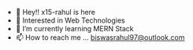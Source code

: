 - 👋 Hey!! x15-rahul is here
- 👀 Interested in Web Technologies
- 🌱 I’m currently learning MERN Stack
- 📫 How to reach me ... biswasrahul97@outlook.com

<!---
x15-rahul/x15-rahul is a ✨ special ✨ repository because its `README.md` (this file) appears on your GitHub profile.
You can click the Preview link to take a look at your changes.
--->
